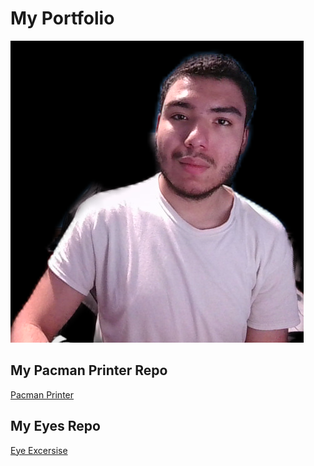 # My Portfolio
![](Snapshot_05_03_2023_040546.png)
## My Pacman Printer Repo
<a href="https://pyrokyu.github.io/PacmenPrinter"> Pacman Printer</a>

## My Eyes Repo
<a href="https://pyrokyu.github.io/EyeExcersise/"> Eye Excersise</a>
